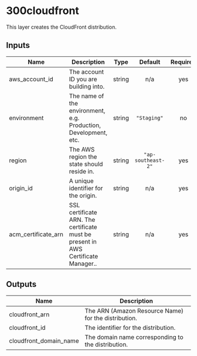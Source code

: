 # 300cloudfront

This layer creates the CloudFront distribution.

## Inputs

| Name | Description | Type | Default | Required |
|------|-------------|:----:|:-----:|:-----:|
| aws\_account\_id | The account ID you are building into. | string | n/a | yes |
| environment | The name of the environment, e.g. Production, Development, etc. | string | `"Staging"` | no |
| region | The AWS region the state should reside in. | string | `"ap-southeast-2"` | yes |
| origin\_id | A unique identifier for the origin. | string | n/a | yes |
| acm\_certificate\_arn | SSL certificate ARN. The certificate must be present in AWS Certificate Manager.. | string | n/a | yes |

## Outputs

| Name | Description |
|------|-------------|
| cloudfront\_arn | The ARN (Amazon Resource Name) for the distribution. |
| cloudfront\_id | The identifier for the distribution. |
| cloudfront\_domain\_name | The domain name corresponding to the distribution. |
